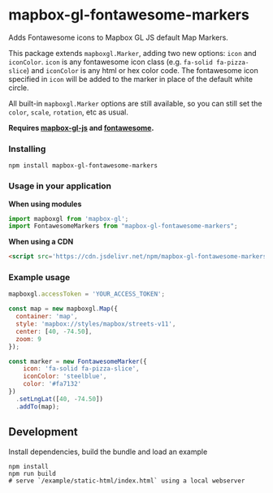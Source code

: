 # mapbox-gl-fontawesome-markers

Adds Fontawesome icons to Mapbox GL JS default Map Markers. 

This package extends `mapboxgl.Marker`, adding two new options: `icon` and `iconColor`.  `icon` is any fontawesome icon class (e.g. `fa-solid fa-pizza-slice`) and `iconColor` is any html or hex color code.  The fontawesome icon specified in `icon` will be added to the marker in place of the default white circle.

All built-in `mapboxgl.Marker` options are still available, so you can still set the `color`, `scale`, `rotation`, etc as usual.

**Requires [mapbox-gl-js](https://github.com/mapbox/mapbox-gl-js) and [fontawesome](https://fontawesome.com/).**

### Installing

```
npm install mapbox-gl-fontawesome-markers
```

### Usage in your application


**When using modules**

```js
import mapboxgl from 'mapbox-gl';
import FontawesomeMarkers from "mapbox-gl-fontawesome-markers";
```

**When using a CDN**

```html
<script src='https://cdn.jsdelivr.net/npm/mapbox-gl-fontawesome-markers@0.0.1/dist/index.js'></script>
```

### Example usage

```js
mapboxgl.accessToken = 'YOUR_ACCESS_TOKEN';

const map = new mapboxgl.Map({
  container: 'map',
  style: 'mapbox://styles/mapbox/streets-v11',
  center: [40, -74.50],
  zoom: 9
});

const marker = new FontawesomeMarker({
    icon: 'fa-solid fa-pizza-slice',
    iconColor: 'steelblue',
    color: '#fa7132'
})
  .setLngLat([40, -74.50])
  .addTo(map);
```

## Development

Install dependencies, build the bundle and load an example

```
npm install
npm run build
# serve `/example/static-html/index.html` using a local webserver
```